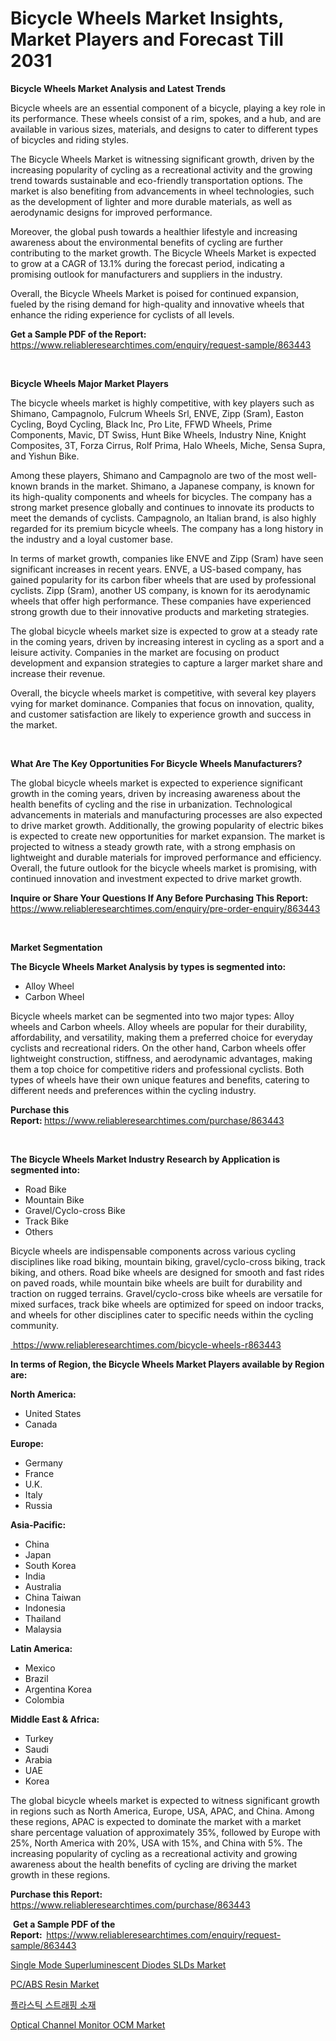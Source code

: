<p><h1>Bicycle Wheels Market Insights, Market Players and Forecast Till 2031</h1></p><p><strong>Bicycle Wheels Market Analysis and Latest Trends</strong></p>
<p><p>Bicycle wheels are an essential component of a bicycle, playing a key role in its performance. These wheels consist of a rim, spokes, and a hub, and are available in various sizes, materials, and designs to cater to different types of bicycles and riding styles.</p><p>The Bicycle Wheels Market is witnessing significant growth, driven by the increasing popularity of cycling as a recreational activity and the growing trend towards sustainable and eco-friendly transportation options. The market is also benefiting from advancements in wheel technologies, such as the development of lighter and more durable materials, as well as aerodynamic designs for improved performance.</p><p>Moreover, the global push towards a healthier lifestyle and increasing awareness about the environmental benefits of cycling are further contributing to the market growth. The Bicycle Wheels Market is expected to grow at a CAGR of 13.1% during the forecast period, indicating a promising outlook for manufacturers and suppliers in the industry.</p><p>Overall, the Bicycle Wheels Market is poised for continued expansion, fueled by the rising demand for high-quality and innovative wheels that enhance the riding experience for cyclists of all levels.</p></p>
<p><strong>Get a Sample PDF of the Report:&nbsp;</strong> <a href="https://www.reliableresearchtimes.com/enquiry/request-sample/863443">https://www.reliableresearchtimes.com/enquiry/request-sample/863443</a></p>
<p>&nbsp;</p>
<p><strong>Bicycle Wheels Major Market Players</strong></p>
<p><p>The bicycle wheels market is highly competitive, with key players such as Shimano, Campagnolo, Fulcrum Wheels Srl, ENVE, Zipp (Sram), Easton Cycling, Boyd Cycling, Black Inc, Pro Lite, FFWD Wheels, Prime Components, Mavic, DT Swiss, Hunt Bike Wheels, Industry Nine, Knight Composites, 3T, Forza Cirrus, Rolf Prima, Halo Wheels, Miche, Sensa Supra, and Yishun Bike. </p><p>Among these players, Shimano and Campagnolo are two of the most well-known brands in the market. Shimano, a Japanese company, is known for its high-quality components and wheels for bicycles. The company has a strong market presence globally and continues to innovate its products to meet the demands of cyclists. Campagnolo, an Italian brand, is also highly regarded for its premium bicycle wheels. The company has a long history in the industry and a loyal customer base.</p><p>In terms of market growth, companies like ENVE and Zipp (Sram) have seen significant increases in recent years. ENVE, a US-based company, has gained popularity for its carbon fiber wheels that are used by professional cyclists. Zipp (Sram), another US company, is known for its aerodynamic wheels that offer high performance. These companies have experienced strong growth due to their innovative products and marketing strategies.</p><p>The global bicycle wheels market size is expected to grow at a steady rate in the coming years, driven by increasing interest in cycling as a sport and a leisure activity. Companies in the market are focusing on product development and expansion strategies to capture a larger market share and increase their revenue. </p><p>Overall, the bicycle wheels market is competitive, with several key players vying for market dominance. Companies that focus on innovation, quality, and customer satisfaction are likely to experience growth and success in the market.</p></p>
<p>&nbsp;</p>
<p><strong>What Are The Key Opportunities For Bicycle Wheels Manufacturers?</strong></p>
<p><p>The global bicycle wheels market is expected to experience significant growth in the coming years, driven by increasing awareness about the health benefits of cycling and the rise in urbanization. Technological advancements in materials and manufacturing processes are also expected to drive market growth. Additionally, the growing popularity of electric bikes is expected to create new opportunities for market expansion. The market is projected to witness a steady growth rate, with a strong emphasis on lightweight and durable materials for improved performance and efficiency. Overall, the future outlook for the bicycle wheels market is promising, with continued innovation and investment expected to drive market growth.</p></p>
<p><strong>Inquire or Share Your Questions If Any Before Purchasing This Report:</strong> <a href="https://www.reliableresearchtimes.com/enquiry/pre-order-enquiry/863443">https://www.reliableresearchtimes.com/enquiry/pre-order-enquiry/863443</a></p>
<p>&nbsp;</p>
<p><strong>Market Segmentation</strong></p>
<p><strong>The Bicycle Wheels Market Analysis by types is segmented into:</strong></p>
<p><ul><li>Alloy Wheel</li><li>Carbon Wheel</li></ul></p>
<p><p>Bicycle wheels market can be segmented into two major types: Alloy wheels and Carbon wheels. Alloy wheels are popular for their durability, affordability, and versatility, making them a preferred choice for everyday cyclists and recreational riders. On the other hand, Carbon wheels offer lightweight construction, stiffness, and aerodynamic advantages, making them a top choice for competitive riders and professional cyclists. Both types of wheels have their own unique features and benefits, catering to different needs and preferences within the cycling industry.</p></p>
<p><strong>Purchase this Report:&nbsp;</strong><a href="https://www.reliableresearchtimes.com/purchase/863443">https://www.reliableresearchtimes.com/purchase/863443</a></p>
<p>&nbsp;</p>
<p><strong>The Bicycle Wheels Market Industry Research by Application is segmented into:</strong></p>
<p><ul><li>Road Bike</li><li>Mountain Bike</li><li>Gravel/Cyclo-cross Bike</li><li>Track Bike</li><li>Others</li></ul></p>
<p><p>Bicycle wheels are indispensable components across various cycling disciplines like road biking, mountain biking, gravel/cyclo-cross biking, track biking, and others. Road bike wheels are designed for smooth and fast rides on paved roads, while mountain bike wheels are built for durability and traction on rugged terrains. Gravel/cyclo-cross bike wheels are versatile for mixed surfaces, track bike wheels are optimized for speed on indoor tracks, and wheels for other disciplines cater to specific needs within the cycling community.</p></p>
<p><a href="https://www.reliableresearchtimes.com/bicycle-wheels-r863443">&nbsp;https://www.reliableresearchtimes.com/bicycle-wheels-r863443</a></p>
<p><strong>In terms of Region, the Bicycle Wheels Market Players available by Region are:</strong></p>
<p>
    <p> <strong> North America: </strong>
        <ul>
            <li>United States</li>
            <li>Canada</li>
        </ul>
        </p> 
    <p> <strong> Europe: </strong>
        <ul>
            <li>Germany</li>
            <li>France</li>
            <li>U.K.</li>
            <li>Italy</li>
            <li>Russia</li>
        </ul>
        </p> 
    <p> <strong> Asia-Pacific: </strong>
        <ul>
            <li>China</li>
            <li>Japan</li>
            <li>South Korea</li>
            <li>India</li>
            <li>Australia</li>
            <li>China Taiwan</li>
            <li>Indonesia</li>
            <li>Thailand</li>
            <li>Malaysia</li>
        </ul>
        </p> 
    <p> <strong> Latin America: </strong>
        <ul>
            <li>Mexico</li>
            <li>Brazil</li>
            <li>Argentina Korea</li>
            <li>Colombia</li>
        </ul>
        </p> 
    <p> <strong> Middle East & Africa: </strong>
        <ul>
            <li>Turkey</li>
            <li>Saudi</li>
            <li>Arabia</li>
            <li>UAE</li>
            <li>Korea</li>
        </ul>
    </p>
    </p>
<p><p>The global bicycle wheels market is expected to witness significant growth in regions such as North America, Europe, USA, APAC, and China. Among these regions, APAC is expected to dominate the market with a market share percentage valuation of approximately 35%, followed by Europe with 25%, North America with 20%, USA with 15%, and China with 5%. The increasing popularity of cycling as a recreational activity and growing awareness about the health benefits of cycling are driving the market growth in these regions.</p></p>
<p><strong>Purchase this Report: </strong><a href="https://www.reliableresearchtimes.com/purchase/863443">https://www.reliableresearchtimes.com/purchase/863443</a></p>
<p>&nbsp;<strong>Get a Sample PDF of the Report:&nbsp;&nbsp;</strong><a href="https://www.reliableresearchtimes.com/enquiry/request-sample/863443">https://www.reliableresearchtimes.com/enquiry/request-sample/863443</a></p>
<p><strong></strong></p>
<p><p><a href="https://medium.com/@teguhbavarian07_99894/global-single-mode-superluminescent-diodes-slds-market-size-is-expected-to-experience-a-cagr-of-12-5-b55068d308ff">Single Mode Superluminescent Diodes SLDs Market</a></p><p><a href="https://github.com/markmellon1/Market-Research-Report-List-1/blob/main/pcabs-resin-market.md">PC/ABS Resin Market</a></p><p><a href="https://github.com/vss5505pa7z1p/Market-Research-Report-List-3/blob/main/55866634263.md">플라스틱 스트래핑 소재</a></p><p><a href="https://medium.com/@welsonwiden94552/optical-channel-monitor-ocm-market-size-share-trends-analysis-report-by-product-rapid-scanning-489bf0483783">Optical Channel Monitor OCM Market</a></p></p>